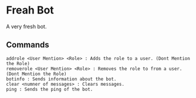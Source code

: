 # Freah Bot

A very fresh bot.

## Commands

```text
addrole <User Mention> <Role> : Adds the role to a user. (Dont Mention the Role)
removerole <User Mention> <Role> : Removes the role to from a user. (Dont Mention the Role)
botinfo : Sends information about the bot.
clear <numner of messages> : Clears messages.
ping : Sends the ping of the bot.
```

